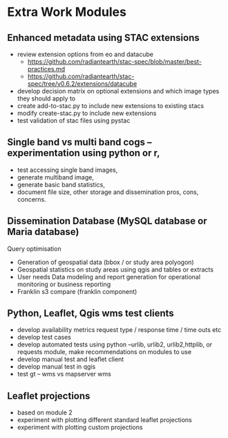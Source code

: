# Extra Work Modules
## Enhanced metadata using STAC extensions
* review extension options from eo and datacube
    * https://github.com/radiantearth/stac-spec/blob/master/best-practices.md
    * https://github.com/radiantearth/stac-spec/tree/v0.6.2/extensions/datacube
* develop decision matrix on optional extensions and which image types they should apply to
* create add-to-stac.py to include new extensions to existing stacs
* modify create-stac.py to include new extensions
* test validation of stac files using pystac
## Single band vs multi band cogs – experimentation using python or r, 
* test accessing single band images, 
* generate multiband image, 
* generate basic band statistics, 
* document file size, other storage and dissemination pros, cons, concerns.
## Dissemination Database (MySQL database or Maria database)
Query optimisation 
* Generation of geospatial data (bbox / or study area polyogon)
* Geospatial statistics on study areas using qgis and tables or extracts
* User needs Data modeling and report generation for operational monitoring or business reporting
* Franklin s3 compare (franklin component)
## Python, Leaflet, Qgis wms test clients
* develop availability metrics request type / response time / time outs etc
* develop test cases
* develop automated tests using python –urlib, urlib2, urlib2,httplib, or requests module, make recommendations on modules to use
* develop manual test and leaflet client
* develop manual test in qgis
* test gt – wms vs mapserver wms
## Leaflet projections
* based on module 2
* experiment with plotting different standard leaflet projections
* experiment with plotting custom projections
